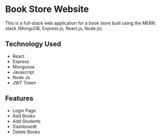 <h1>Book Store Website</h1>
This is a full-stack web application for a book store built using the MERN stack (MongoDB, Express.js, React.js, Node.js). 
<h2>Technology Used</h2>
<ul>
  <li>React</li>
    <li>Express</li>
    <li>Mongoose</li>
    <li>Javascript</li>
    <li>Node Js</li>
    <li>JWT Token</li>
    
</ul>
<h2> Features</h2>
<ul>
  <li>Login Page</li>
    <li>Add Books</li>
    <li>Add Students</li>
    <li>Dashboardt</li>
    <li>Delete Books</li>
    
    
</ul>

